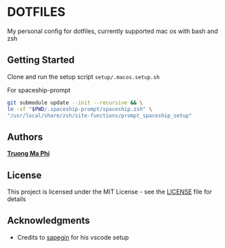 # DOTFILES

My personal config for dotfiles, currently supported mac os with bash and zsh

## Getting Started

Clone and run the setup script `setup/.macos.setup.sh`

For spaceship-prompt 

```bash
git submodule update --init --recursive && \
ln -sf "$PWD/.spaceship-prompt/spaceship.zsh" \
"/usr/local/share/zsh/site-functions/prompt_spaceship_setup"
```

## Authors

**[Truong Ma Phi](https://github.com/trmaphi)**

## License

This project is licensed under the MIT License - see the [LICENSE](LICENSE) file for details

## Acknowledgments

* Credits to [sapegin](https://github.com/sapegin/dotfiles/tree/master/vscode) for his vscode setup

